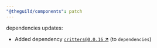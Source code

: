 ```yaml
---
"@theguild/components": patch
---
```


dependencies updates: 

- Added dependency [`critters@0.0.16` ↗︎](https://www.npmjs.com/package/critters/v/0.0.16) (to `dependencies`)
